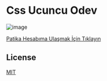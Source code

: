# Css Ucuncu Odev

![image](img/screenshot.png)

[Patika Hesabıma Ulaşmak İçin Tıklayın](https://app.patika.dev/mfatihh)

## License
[MIT](https://choosealicense.com/licenses/mit/)
